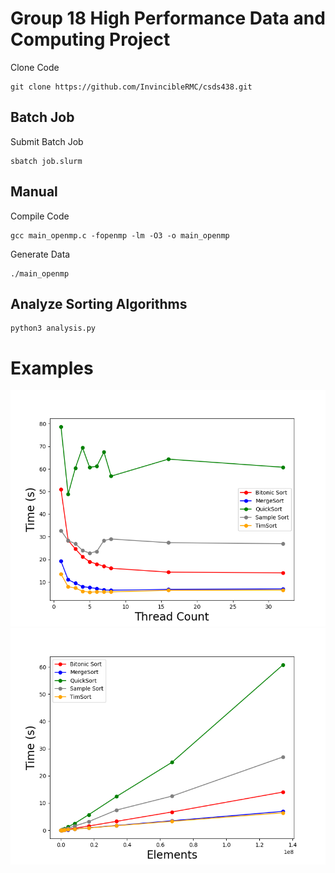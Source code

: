 # Group 18 High Performance Data and Computing Project


Clone Code
```
git clone https://github.com/InvincibleRMC/csds438.git
```

## Batch Job
Submit Batch Job
```
sbatch job.slurm
```
## Manual
Compile Code 
```
gcc main_openmp.c -fopenmp -lm -O3 -o main_openmp
```
Generate Data
```
./main_openmp
```



## Analyze Sorting Algorithms
```
python3 analysis.py
```
# Examples
![Alt Text](images/Thread%20Count.png "Thread Plot Graph") ![Alt Text](images/Elements.png "Element Plot")
